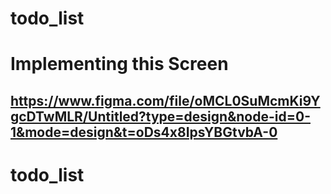 # todo_list

# Implementing this Screen
## https://www.figma.com/file/oMCL0SuMcmKi9YgcDTwMLR/Untitled?type=design&node-id=0-1&mode=design&t=oDs4x8IpsYBGtvbA-0
# todo_list

